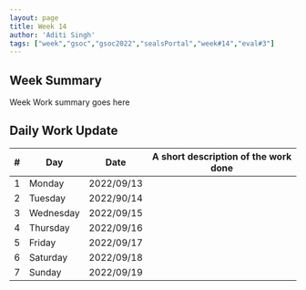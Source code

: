 ```yaml
---
layout: page
title: Week 14
author: 'Aditi Singh'
tags: ["week","gsoc","gsoc2022","sealsPortal","week#14","eval#3"]
---
```


## Week Summary

Week Work summary goes here 

## Daily Work Update

|\#|Day|Date|A short description of the work done|  
|---	|---	|---	|---	|  
|1   	| Monday 	|   2022/09/13	|  |  
|2   	| Tuesday  	|   2022/90/14	| 	|  
|3   	| Wednesday |  2022/09/15 	|  |  
|4   	| Thursday  |   2022/09/16	|  |  
|5   	| Friday  	|   2022/09/17	|  |  
|6   	| Saturday  |  2022/09/18	|  |  
|7   	| Sunday  	|   2022/09/19	|  |  
